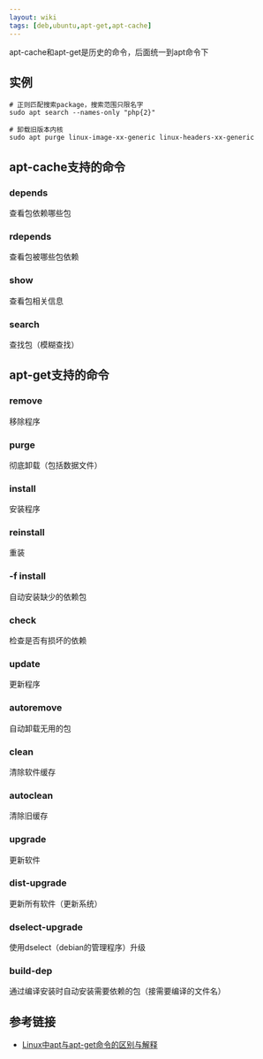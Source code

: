 ```yaml
---
layout: wiki
tags: [deb,ubuntu,apt-get,apt-cache]
---
```


apt-cache和apt-get是历史的命令，后面统一到apt命令下

## 实例

```shell
# 正则匹配搜索package，搜索范围只限名字
sudo apt search --names-only "php{2}"

# 卸载旧版本内核
sudo apt purge linux-image-xx-generic linux-headers-xx-generic
```

## apt-cache支持的命令


### depends

查看包依赖哪些包

### rdepends

查看包被哪些包依赖

### show

查看包相关信息

### search

查找包（模糊查找）



## apt-get支持的命令

###  remove

移除程序

###  purge

彻底卸载（包括数据文件）

###  install

安装程序

###  reinstall

重装

###  -f install

自动安装缺少的依赖包

###  check

检查是否有损坏的依赖

###  update

更新程序

###  autoremove

自动卸载无用的包

###  clean

清除软件缓存

###  autoclean

清除旧缓存

###  upgrade

更新软件

###  dist-upgrade

更新所有软件（更新系统）

###  dselect-upgrade

使用dselect（debian的管理程序）升级

###  build-dep

通过编译安装时自动安装需要依赖的包（接需要编译的文件名）

## 参考链接

* [Linux中apt与apt-get命令的区别与解释](https://blog.csdn.net/maizousidemao/article/details/79859669)